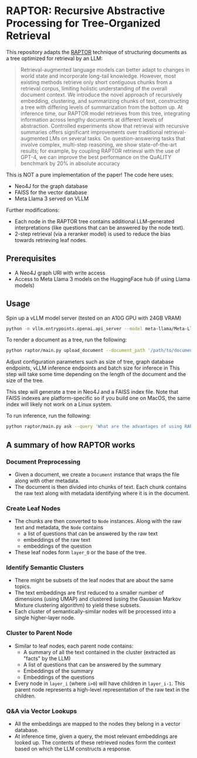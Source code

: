 # RAPTOR: Recursive Abstractive Processing for Tree-Organized Retrieval

This repository adapts the [RAPTOR](https://arxiv.org/abs/2401.18059) technique of structuring documents as a tree optimized for retrieval by an LLM:
> Retrieval-augmented language models can better adapt to changes in world state and incorporate long-tail knowledge. However, most existing methods retrieve only short contiguous chunks from a retrieval corpus, limiting holistic understanding of the overall document context. We introduce the novel approach of recursively embedding, clustering, and summarizing chunks of text, constructing a tree with differing levels of summarization from the bottom up. At inference time, our RAPTOR model retrieves from this tree, integrating information across lengthy documents at different levels of abstraction. Controlled experiments show that retrieval with recursive summaries offers significant improvements over traditional retrieval-augmented LMs on several tasks. On question-answering tasks that involve complex, multi-step reasoning, we show state-of-the-art results; for example, by coupling RAPTOR retrieval with the use of GPT-4, we can improve the best performance on the QuALITY benchmark by 20% in absolute accuracy

This is NOT a pure implementation of the paper! The code here uses:
* Neo4J for the graph database
* FAISS for the vector database
* Meta Llama 3 served on VLLM

Further modifications:
* Each node in the RAPTOR tree contains additional LLM-generated interpretations (like questions that can be answered by the node text).
* 2-step retrieval (via a reranker model) is used to reduce the bias towards retrieving leaf nodes.


## Prerequisites
* A Neo4J graph URI with write access
* Access to Meta Llama 3 models on the HuggingFace hub (if using Llama models)


## Usage

Spin up a vLLM model server (tested on an A10G GPU with 24GB VRAM)

```bash
python -m vllm.entrypoints.openai.api_server --model meta-llama/Meta-Llama-3-8B-Instruct --max-num-seqs 128 --max-model-len 7168 --gpu-memory-utilization 0.75 --kv-cache-dtype fp8_e5m2
```

To render a document as a tree, run the following:

```bash
python raptor/main.py upload_document --document_path '/path/to/document/raptor_arxiv.pdf'
```

Adjust configuration parameters such as size of tree, graph database endpoints, vLLM inference endpoints and batch size for inferece in [](config.yaml)
This step will take some time depending on the length of the document and the size of the tree.

This step will generate a tree in Neo4J and a FAISS index file. Note that FAISS indexes are platform-specific so if you build one on MacOS, the same index will likely not work on a Linux system.

To run inference, run the following:
```bash
python raptor/main.py ask --query 'What are the advantages of using RAPTOR over other retrieval methods?' --vector_index_file index_00112233.faiss
```




## A summary of how RAPTOR works

### Document Preprocessing
* Given a document, we create a `Document` instance that wraps the file along with other metadata.
* The document is then divided into chunks of text. Each chunk contains the raw text along with metadata identifying where it is in the document.

### Create Leaf Nodes
* The chunks are then converted to `Node` instances. Along with the raw text and metadata, the `Node` contains
    * a list of questions that can be answered by the raw text
    * embeddings of the raw text
    * embeddings of the question
* These leaf nodes form `layer_0` or the base of the tree.

### Identify Semantic Clusters
* There might be subsets of the leaf nodes that are about the same topics.
* The text embeddings are first reduced to a smaller number of dimensions (using UMAP) and clustered (using the Gaussian Markov Mixture clustering algorithm) to yield these subsets.
* Each cluster of semantically-similar nodes will be processed into a single higher-layer node.

### Cluster to Parent Node
* Similar to leaf nodes, each parent node contains:
    * A summary of all the text contained in the cluster (extracted as "facts" by the LLM)
    * A list of questions that can be answered by the summary
    * Embeddings of the summary
    * Embeddings of the questions
* Every node in `layer_i` (where `i>0`) will have children in `layer_i-1`. This parent node represents a high-level representation of the raw text in the children.

### Q&A via Vector Lookups
* All the embeddings are mapped to the nodes they belong in a vector database.
* At inference time, given a query, the most relevant embeddings are looked up. The contents of these retrieved nodes form the context based on which the LLM constructs a response.
